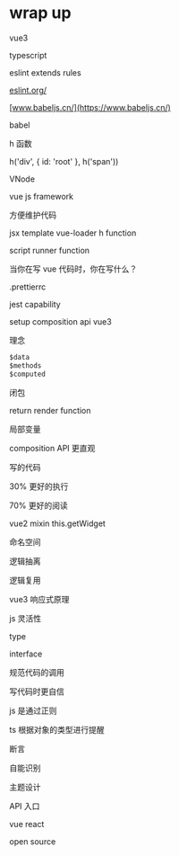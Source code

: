 # wrap up

vue3

typescript

eslint
extends
rules

[eslint.org/](https://eslint.org/)

[www.babeljs.cn/](https://www.babeljs.cn/)

babel

h 函数

h('div', { id: 'root' }, h('span'))

VNode

vue js framework

方便维护代码

jsx
template
vue-loader
h function

script
runner function

当你在写 vue 代码时，你在写什么？

.prettierrc

jest capability

setup
composition api
vue3

理念

```js
$data
$methods
$computed
```

闭包

return render function

局部变量

composition API 更直观

写的代码

30% 更好的执行

70% 更好的阅读

vue2
mixin
this.getWidget

命名空间

逻辑抽离

逻辑复用

vue3 响应式原理

js 灵活性

type

interface

规范代码的调用

写代码时更自信

js 是通过正则

ts 根据对象的类型进行提醒

断言

自能识别

主题设计

API 入口

vue
react

open source

